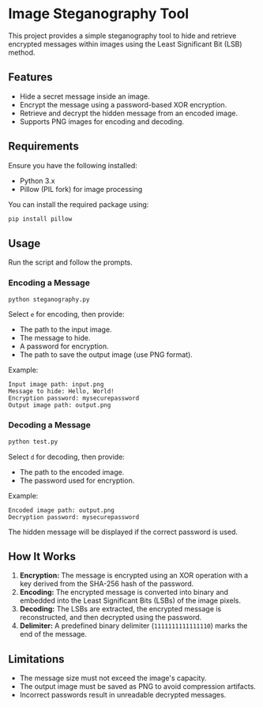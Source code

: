 # Image Steganography Tool

This project provides a simple steganography tool to hide and retrieve encrypted messages within images using the Least Significant Bit (LSB) method.

## Features
- Hide a secret message inside an image.
- Encrypt the message using a password-based XOR encryption.
- Retrieve and decrypt the hidden message from an encoded image.
- Supports PNG images for encoding and decoding.

## Requirements
Ensure you have the following installed:
- Python 3.x
- Pillow (PIL fork) for image processing

You can install the required package using:
```bash
pip install pillow
```

## Usage
Run the script and follow the prompts.

### Encoding a Message
```bash
python steganography.py
```
Select `e` for encoding, then provide:
- The path to the input image.
- The message to hide.
- A password for encryption.
- The path to save the output image (use PNG format).

Example:
```
Input image path: input.png
Message to hide: Hello, World!
Encryption password: mysecurepassword
Output image path: output.png
```

### Decoding a Message
```bash
python test.py
```
Select `d` for decoding, then provide:
- The path to the encoded image.
- The password used for encryption.

Example:
```
Encoded image path: output.png
Decryption password: mysecurepassword
```
The hidden message will be displayed if the correct password is used.

## How It Works
1. **Encryption:** The message is encrypted using an XOR operation with a key derived from the SHA-256 hash of the password.
2. **Encoding:** The encrypted message is converted into binary and embedded into the Least Significant Bits (LSBs) of the image pixels.
3. **Decoding:** The LSBs are extracted, the encrypted message is reconstructed, and then decrypted using the password.
4. **Delimiter:** A predefined binary delimiter (`1111111111111110`) marks the end of the message.

## Limitations
- The message size must not exceed the image's capacity.
- The output image must be saved as PNG to avoid compression artifacts.
- Incorrect passwords result in unreadable decrypted messages.
